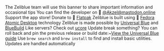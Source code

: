 The Zeliblue team will use this banner to share important information and occasional tips
You can find the developer on 󰫑 [@Akzel@mastodon.online](https://mastodon.online/@Akzel)
Support the app store! Donate to  [Flatpak](https://opencollective.com/flatpak)
Zeliblue is built using 󰣛 [Fedora Atomic Desktop](https://fedoraproject.org/atomic-desktops/) technology
Zeliblue is made possible by [Universal Blue](https://universal-blue.org) and [BlueBuild](https://blue-build.org)
Like servers? Check out [ucore](https://github.com/ublue-os/ucore)
Update break something? You can roll back and pin the previous release or build date:~[View the Universal Blue guide](https://universal-blue.discourse.group/docs?topic=513)
Use `brew search` and `brew install` to find and install basic utilities. Updates are handled automatically